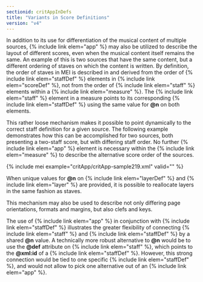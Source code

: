 ```yaml
---
sectionid: critAppInDefs
title: "Variants in Score Definitions"
version: "v4"
---
```


In addition to its use for differentiation of the musical content of multiple sources, {% include link elem="app" %} may also be utilized to describe the layout of different scores, even when the musical content itself remains the same. An example of this is two sources that have the same content, but a different ordering of staves on which the content is written. By definition, the order of staves in MEI is described in and derived from the order of {% include link elem="staffDef" %} elements in {% include link elem="scoreDef" %}, not from the order of {% include link elem="staff" %} elements within a {% include link elem="measure" %}. The {% include link elem="staff" %} element in a measure points to its corresponding {% include link elem="staffDef" %} using the same value for **@n** on both elements.

This rather loose mechanism makes it possible to point dynamically to the correct staff definition for a given source. The following example demonstrates how this can be accomplished for two sources, both presenting a two-staff score, but with differing staff order. No further {% include link elem="app" %} element is necessary within the {% include link elem="measure" %} to describe the alternative score order of the sources.

{% include mei example="critApp/critApp-sample219.xml" valid="" %}

When unique values for **@n** on {% include link elem="layerDef" %} and {% include link elem="layer" %} are provided, it is possible to reallocate layers in the same fashion as staves.

This mechanism may also be used to describe not only differing page orientations, formats and margins, but also clefs and keys.

The use of {% include link elem="app" %} in conjunction with {% include link elem="staffDef" %} illustrates the greater flexibility of connecting {% include link elem="staff" %} and {% include link elem="staffDef" %} by a shared **@n** value. A technically more robust alternative to **@n** would be to use the **@def** attribute on {% include link elem="staff" %}, which points to the **@xml:id** of a {% include link elem="staffDef" %}. However, this strong connection would be tied to one specific {% include link elem="staffDef" %}, and would not allow to pick one alternative out of an {% include link elem="app" %}. 
